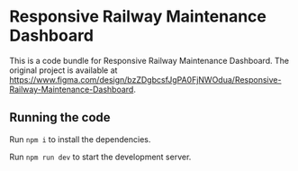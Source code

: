 
  # Responsive Railway Maintenance Dashboard

  This is a code bundle for Responsive Railway Maintenance Dashboard. The original project is available at https://www.figma.com/design/bzZDgbcsfJgPA0FjNWOdua/Responsive-Railway-Maintenance-Dashboard.

  ## Running the code

  Run `npm i` to install the dependencies.

  Run `npm run dev` to start the development server.
  